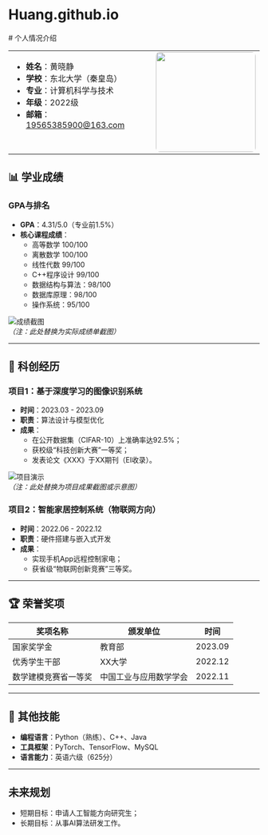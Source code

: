# Huang.github.io
<div style="display: flex;">
<div style="flex: 60%;">
# 个人情况介绍

<table>
<tr>
<td width="60%" valign="top">

- **姓名**：黄晓静  
- **学校**：东北大学（秦皇岛）  
- **专业**：计算机科学与技术  
- **年级**：2022级  
- **邮箱**：19565385900@163.com  

</td>
<td width="40%" valign="top" align="center">

<img src="profile.jpg" width="200" style="border-radius: 8px;">

</td>
</tr>
</table>

## 📊 学业成绩
### GPA与排名
- **GPA**：4.31/5.0（专业前1.5%）  
- **核心课程成绩**：
  - 高等数学 100/100
  - 离散数学 100/100
  - 线性代数 99/100
  - C++程序设计 99/100
  - 数据结构与算法：98/100  
  - 数据库原理：98/100  
  - 操作系统：95/100  

![成绩截图](grades.png)  
*（注：此处替换为实际成绩单截图）*

---

## 🔬 科创经历
### 项目1：基于深度学习的图像识别系统
- **时间**：2023.03 - 2023.09  
- **职责**：算法设计与模型优化  
- **成果**：  
  - 在公开数据集（CIFAR-10）上准确率达92.5%；  
  - 获校级“科技创新大赛”一等奖；  
  - 发表论文《XXX》于XX期刊（EI收录）。  

![项目演示](project1_demo.png)  
*（注：此处替换为项目成果截图或示意图）*

### 项目2：智能家居控制系统（物联网方向）
- **时间**：2022.06 - 2022.12  
- **职责**：硬件搭建与嵌入式开发  
- **成果**：  
  - 实现手机App远程控制家电；  
  - 获省级“物联网创新竞赛”三等奖。  

---

## 🏆 荣誉奖项
| 奖项名称         | 颁发单位       | 时间     |
|------------------|----------------|----------|
| 国家奖学金       | 教育部         | 2023.09  |
| 优秀学生干部     | XX大学         | 2022.12  |
| 数学建模竞赛省一等奖 | 中国工业与应用数学学会 | 2022.11 |

---

## 📌 其他技能
- **编程语言**：Python（熟练）、C++、Java  
- **工具框架**：PyTorch、TensorFlow、MySQL  
- **语言能力**：英语六级（625分）  

---

## 未来规划
- 短期目标：申请人工智能方向研究生；  
- 长期目标：从事AI算法研发工作。
